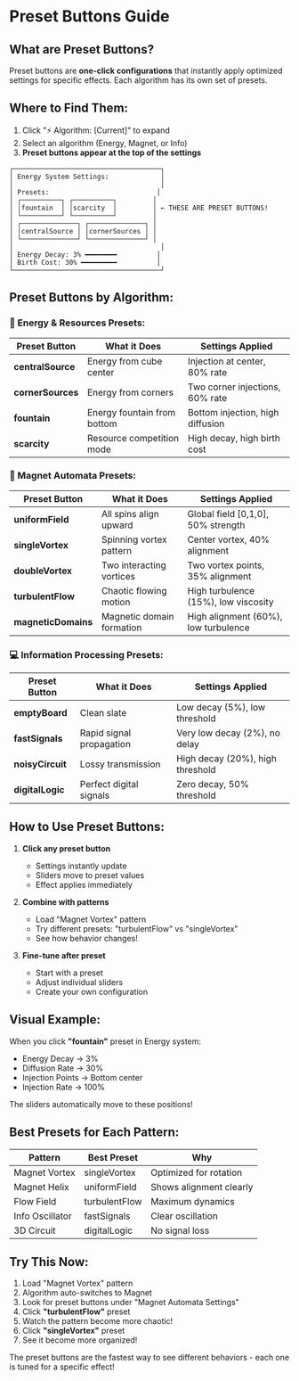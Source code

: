 # Preset Buttons Guide

## What are Preset Buttons?

Preset buttons are **one-click configurations** that instantly apply optimized settings for specific effects. Each algorithm has its own set of presets.

## Where to Find Them:

1. Click "⚡ Algorithm: [Current]" to expand
2. Select an algorithm (Energy, Magnet, or Info)
3. **Preset buttons appear at the top of the settings**

```
┌─────────────────────────────────────┐
│ Energy System Settings:             │
│                                     │
│ Presets:                           │
│ ┌──────────┐ ┌──────────┐         │
│ │fountain  │ │scarcity  │         │ ← THESE ARE PRESET BUTTONS!
│ └──────────┘ └──────────┘         │
│ ┌──────────────┐ ┌──────────────┐ │
│ │centralSource │ │cornerSources │ │
│ └──────────────┘ └──────────────┘ │
│                                     │
│ Energy Decay: 3% ━━━━━━━━          │
│ Birth Cost: 30% ━━━━━━━━━          │
└─────────────────────────────────────┘
```

## Preset Buttons by Algorithm:

### 🔋 Energy & Resources Presets:

| Preset Button | What it Does | Settings Applied |
|--------------|--------------|------------------|
| **centralSource** | Energy from cube center | Injection at center, 80% rate |
| **cornerSources** | Energy from corners | Two corner injections, 60% rate |
| **fountain** | Energy fountain from bottom | Bottom injection, high diffusion |
| **scarcity** | Resource competition mode | High decay, high birth cost |

### 🧲 Magnet Automata Presets:

| Preset Button | What it Does | Settings Applied |
|--------------|--------------|------------------|
| **uniformField** | All spins align upward | Global field [0,1,0], 50% strength |
| **singleVortex** | Spinning vortex pattern | Center vortex, 40% alignment |
| **doubleVortex** | Two interacting vortices | Two vortex points, 35% alignment |
| **turbulentFlow** | Chaotic flowing motion | High turbulence (15%), low viscosity |
| **magneticDomains** | Magnetic domain formation | High alignment (60%), low turbulence |

### 💻 Information Processing Presets:

| Preset Button | What it Does | Settings Applied |
|--------------|--------------|------------------|
| **emptyBoard** | Clean slate | Low decay (5%), low threshold |
| **fastSignals** | Rapid signal propagation | Very low decay (2%), no delay |
| **noisyCircuit** | Lossy transmission | High decay (20%), high threshold |
| **digitalLogic** | Perfect digital signals | Zero decay, 50% threshold |

## How to Use Preset Buttons:

1. **Click any preset button**
   - Settings instantly update
   - Sliders move to preset values
   - Effect applies immediately

2. **Combine with patterns**
   - Load "Magnet Vortex" pattern
   - Try different presets: "turbulentFlow" vs "singleVortex"
   - See how behavior changes!

3. **Fine-tune after preset**
   - Start with a preset
   - Adjust individual sliders
   - Create your own configuration

## Visual Example:

When you click **"fountain"** preset in Energy system:
- Energy Decay → 3%
- Diffusion Rate → 30%
- Injection Points → Bottom center
- Injection Rate → 100%

The sliders automatically move to these positions!

## Best Presets for Each Pattern:

| Pattern | Best Preset | Why |
|---------|-------------|-----|
| Magnet Vortex | singleVortex | Optimized for rotation |
| Magnet Helix | uniformField | Shows alignment clearly |
| Flow Field | turbulentFlow | Maximum dynamics |
| Info Oscillator | fastSignals | Clear oscillation |
| 3D Circuit | digitalLogic | No signal loss |

## Try This Now:

1. Load "Magnet Vortex" pattern
2. Algorithm auto-switches to Magnet
3. Look for preset buttons under "Magnet Automata Settings"
4. Click **"turbulentFlow"** preset
5. Watch the pattern become more chaotic!
6. Click **"singleVortex"** preset
7. See it become more organized!

The preset buttons are the fastest way to see different behaviors - each one is tuned for a specific effect!